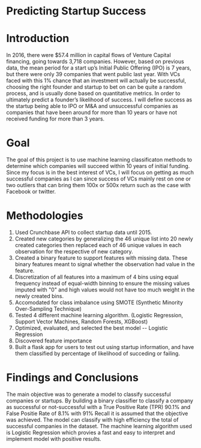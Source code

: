 # Predicting Startup Success

# Introduction
In 2016, there were $57.4 million in capital flows of Venture Capital financing, going towards 3,718 companies. However, based on previous data, the mean period for a start up’s Initial Public Offering (IPO) is 7 years, but there were only 39 companies that went public last year. With VCs faced with this 1% chance that an investment will actually be successful, choosing the right founder and startup to bet on can be quite a random process, and is usually done based on quantitative metrics. In order to ultimately predict a founder’s likelihood of success. I will define success as the startup being able to IPO or M&A and unsuccessful companies as companies that have been around for more than 10 years or have not received funding for more than 3 years. 

# Goal
The goal of this project is to use machine learning classificaton methods to determine which companies will succeed within 10 years of initial funding. Since my focus is in the best interest of VCs, I will focus on getting as much successful companies as I can since success of VCs mainly rest on one or two outliers that can bring them 100x or 500x return such as the case with Facebook or twitter. 

# Methodologies
1. Used Crunchbase API to collect startup data until 2015. 
2. Created new categories by generalizing the 46 unique list into 20 newly created categories then replaced each of 46 unique values in each observation for the respective of new category.
3. Created a binary feature to support features with missing data. These binary features meant to signal whether the observation had value in the feature.
4. Discretization of all features into a maximum of 4 bins using equal frequency instead of equal-width binning to ensure the missing values imputed with "0" and high values would not have too much weight in the newly created bins. 
5. Accomodated for class imbalance using SMOTE (Synthetic Minority Over-Sampling Technique)
6. Tested 4 different machine learning algorithm. (Logistic Regression, Support Vector Machines, Random Forests, XGBoost)
7. Optimized, evaluated, and selected the best model -- Logistic Regression
8. Discovered feature importance
9. Built a flask app for users to test out using startup information, and have them classified by percentage of likelihood of succeding or failing. 

# Findings and Conclusions
The main objective was to generate a model to classify successful companies or startups. By building a binary classifier to classify a company as successful or not-successful with a True Positive Rate (TPR) 90.1% and False Positie Rate of 8.1% with 91% Recall it is assumed that the objective was achieved. The model can classify with high efficiency the total of successful companies in the dataset. The machine learning algorithm used is Logistic Regression which provies a fast and easy to interpret and implement model with positive results. 



